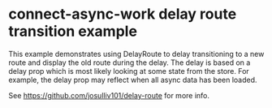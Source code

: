 connect-async-work delay route transition example
=================================================

This example demonstrates using DelayRoute to delay transitioning to a new route
and display the old route during the delay. The delay is based on a <bool>delay
prop which is most likely looking at some state from the store. For example, the
delay prop may reflect when all async data has been loaded.

See https://github.com/josulliv101/delay-route for more info.
